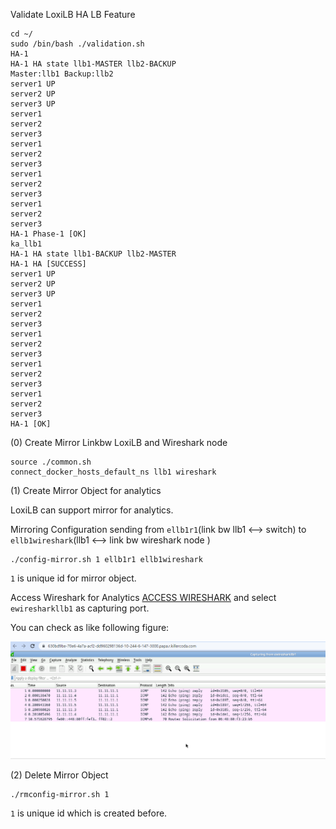 

Validate LoxiLB HA LB Feature

```
cd ~/
sudo /bin/bash ./validation.sh
HA-1
HA-1 HA state llb1-MASTER llb2-BACKUP
Master:llb1 Backup:llb2
server1 UP
server2 UP
server3 UP
server1
server2
server3
server1
server2
server3
server1
server2
server3
server1
server2
server3
HA-1 Phase-1 [OK]
ka_llb1
HA-1 HA state llb1-BACKUP llb2-MASTER
HA-1 HA [SUCCESS]
server1 UP
server2 UP
server3 UP
server1
server2
server3
server1
server2
server3
server1
server2
server3
server1
server2
server3
HA-1 [OK]
```

(0) Create Mirror Linkbw LoxiLB and Wireshark node
```
source ./common.sh
connect_docker_hosts_default_ns llb1 wireshark
```

(1) Create Mirror Object for analytics

LoxiLB can support mirror for analytics. 

Mirroring Configuration sending from `ellb1r1`(link bw llb1 <--> switch) to `ellb1wireshark`(llb1 <--> link bw wireshark node )

```
./config-mirror.sh 1 ellb1r1 ellb1wireshark
```

`1` is unique id for mirror object.

Access Wireshark for Analytics [ACCESS WIRESHARK]({{TRAFFIC_HOST1_3000}}) and select `ewiresharkllb1` as capturing port.

You can check as like following figure:

![diagram](./assets/ws.png)

(2) Delete Mirror Object

```
./rmconfig-mirror.sh 1 
```

`1` is unique id which is created before.